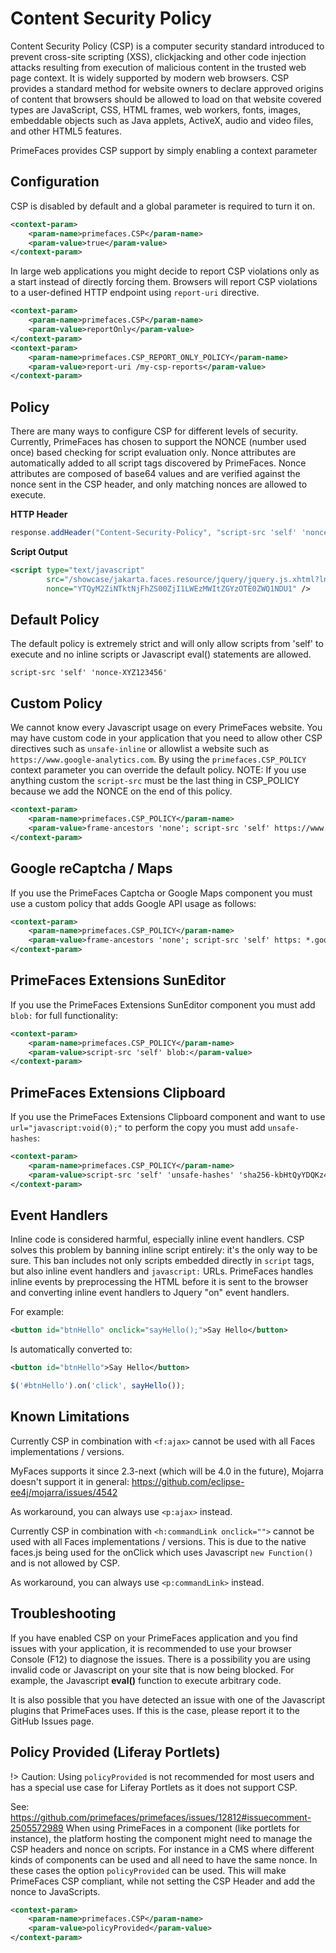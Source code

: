 # Content Security Policy

Content Security Policy (CSP) is a computer security standard introduced to prevent cross-site scripting (XSS),
clickjacking and other code injection attacks resulting from execution of malicious content in the trusted web
page context. It is widely supported by modern web browsers. CSP provides a standard method for website owners
to declare approved origins of content that browsers should be allowed to load on that website covered types
are JavaScript, CSS, HTML frames, web workers, fonts, images, embeddable objects such as Java applets, ActiveX,
audio and video files, and other HTML5 features.

PrimeFaces provides CSP support by simply enabling a context parameter

## Configuration

CSP is disabled by default and a global parameter is required to turn it on.

```xml
<context-param>
    <param-name>primefaces.CSP</param-name>
    <param-value>true</param-value>
</context-param>
```

In large web applications you might decide to report CSP violations only as a start instead of directly forcing them. 
Browsers will report CSP violations to a user-defined HTTP endpoint using `report-uri` directive.

```xml
<context-param>
    <param-name>primefaces.CSP</param-name>
    <param-value>reportOnly</param-value>
</context-param>
<context-param>
    <param-name>primefaces.CSP_REPORT_ONLY_POLICY</param-name>
    <param-value>report-uri /my-csp-reports</param-value>
</context-param>
```

## Policy
There are many ways to configure CSP for different levels of security. Currently, PrimeFaces has chosen to
support the NONCE (number used once) based checking for script evaluation only. Nonce attributes are automatically
added to all script tags discovered by PrimeFaces. Nonce attributes are composed of base64 values and are verified
against the nonce sent in the CSP header, and only matching nonces are allowed to execute.

**HTTP Header**
```java
response.addHeader("Content-Security-Policy", "script-src 'self' 'nonce-YTQyM2ZiNTktNjFhZS00ZjI1LWEzMWItZGYzOTE0ZWQ1NDU1'");

```

**Script Output**
```xml
<script type="text/javascript"
        src="/showcase/jakarta.faces.resource/jquery/jquery.js.xhtml?ln=primefaces&amp;v=8.0"
        nonce="YTQyM2ZiNTktNjFhZS00ZjI1LWEzMWItZGYzOTE0ZWQ1NDU1" />
```
## Default Policy
The default policy is extremely strict and will only allow scripts from 'self' to execute and no inline
scripts or Javascript eval() statements are allowed.

```
script-src 'self' 'nonce-XYZ123456'
```

## Custom Policy
We cannot know every Javascript usage on every PrimeFaces website. You may have custom code in your
application that you need to allow other CSP directives such as `unsafe-inline` or allowlist a website
such as `https://www.google-analytics.com`.  By using the `primefaces.CSP_POLICY` context parameter you
can override the default policy. NOTE: If you use anything custom the `script-src` must be the last 
thing in CSP_POLICY because we add the NONCE on the end of this policy.

```xml
<context-param>
    <param-name>primefaces.CSP_POLICY</param-name>
    <param-value>frame-ancestors 'none'; script-src 'self' https://www.google-analytics.com</param-value>
</context-param>
```

## Google reCaptcha / Maps
If you use the PrimeFaces Captcha or Google Maps component you must use a custom policy that adds Google API usage as follows:

```xml
<context-param>
    <param-name>primefaces.CSP_POLICY</param-name>
    <param-value>frame-ancestors 'none'; script-src 'self' https: *.googleapis.com</param-value>
</context-param>
```

## PrimeFaces Extensions SunEditor
If you use the PrimeFaces Extensions SunEditor component you must add `blob:` for full functionality:

```xml
<context-param>
    <param-name>primefaces.CSP_POLICY</param-name>
    <param-value>script-src 'self' blob:</param-value>
</context-param>
```

## PrimeFaces Extensions Clipboard
If you use the PrimeFaces Extensions Clipboard component and want to use `url="javascript:void(0);"` to perform the copy you must add `unsafe-hashes`:

```xml
<context-param>
    <param-name>primefaces.CSP_POLICY</param-name>
    <param-value>script-src 'self' 'unsafe-hashes' 'sha256-kbHtQyYDQKz4SWMQ8OHVol3EC0t3tHEJFPCSwNG9NxQ='</param-value>
</context-param>
```

## Event Handlers
Inline code is considered harmful, especially inline event handlers. CSP solves this problem by banning inline
script entirely: it's the only way to be sure. This ban includes not only scripts embedded directly in `script` tags,
but also inline event handlers and `javascript:` URLs.  PrimeFaces handles inline events by preprocessing the HTML
before it is sent to the browser and converting inline event handlers to Jquery "on" event handlers.

For example:
```xml
<button id="btnHello" onclick="sayHello();">Say Hello</button>
```

Is automatically converted to:
```xml
<button id="btnHello">Say Hello</button>
```
```javascript
$('#btnHello').on('click', sayHello());
```

## Known Limitations
Currently CSP in combination with `<f:ajax>` cannot be used with all Faces implementations / versions.

MyFaces supports it since 2.3-next (which will be 4.0 in the future),
Mojarra doesn't support it in general: https://github.com/eclipse-ee4j/mojarra/issues/4542

As workaround, you can always use `<p:ajax>` instead.

Currently CSP in combination with `<h:commandLink onclick="">` cannot be used with all Faces implementations / versions.
This is due to the native faces.js being used for the onClick which uses Javascript `new Function()` and is not allowed by CSP.

As workaround, you can always use `<p:commandLink>` instead.

## Troubleshooting

If you have enabled CSP on your PrimeFaces application and you find issues with your application,
it is recommended to use your browser Console (F12) to diagnose the issues. There is a possibility
you are using invalid code or Javascript on your site that is now being blocked.  For example,
the Javascript **eval()** function to execute arbitrary code.

It is also possible that you have detected an issue with one of the Javascript plugins that PrimeFaces
uses.  If this is the case, please report it to the GitHub Issues page.

## Policy Provided (Liferay Portlets)
!> Caution: Using `policyProvided` is not recommended for most users and has a special use case for Liferay Portlets as it does not support CSP.

See: https://github.com/primefaces/primefaces/issues/12812#issuecomment-2505572989
When using PrimeFaces in a component (like portlets for instance), the platform hosting the component might need to
manage the CSP headers and nonce on scripts. For instance in a CMS where different kinds of components can be used
and all need to have the same nonce. In these cases the option `policyProvided` can be used. This will make
PrimeFaces CSP compliant, while not setting the CSP Header and add the nonce to JavaScripts.

```xml
<context-param>
    <param-name>primefaces.CSP</param-name>
    <param-value>policyProvided</param-value>
</context-param>
```